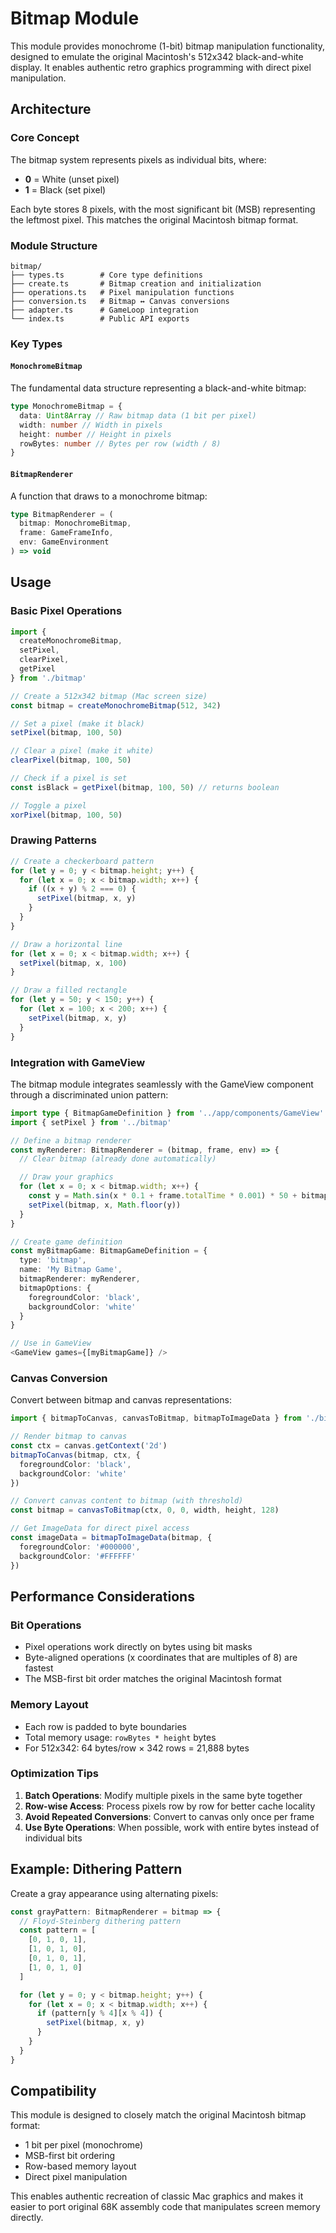 # Bitmap Module

This module provides monochrome (1-bit) bitmap manipulation functionality, designed to emulate the original Macintosh's 512x342 black-and-white display. It enables authentic retro graphics programming with direct pixel manipulation.

## Architecture

### Core Concept

The bitmap system represents pixels as individual bits, where:

- **0** = White (unset pixel)
- **1** = Black (set pixel)

Each byte stores 8 pixels, with the most significant bit (MSB) representing the leftmost pixel. This matches the original Macintosh bitmap format.

### Module Structure

```
bitmap/
├── types.ts        # Core type definitions
├── create.ts       # Bitmap creation and initialization
├── operations.ts   # Pixel manipulation functions
├── conversion.ts   # Bitmap ↔ Canvas conversions
├── adapter.ts      # GameLoop integration
└── index.ts        # Public API exports
```

### Key Types

#### `MonochromeBitmap`

The fundamental data structure representing a black-and-white bitmap:

```typescript
type MonochromeBitmap = {
  data: Uint8Array // Raw bitmap data (1 bit per pixel)
  width: number // Width in pixels
  height: number // Height in pixels
  rowBytes: number // Bytes per row (width / 8)
}
```

#### `BitmapRenderer`

A function that draws to a monochrome bitmap:

```typescript
type BitmapRenderer = (
  bitmap: MonochromeBitmap,
  frame: GameFrameInfo,
  env: GameEnvironment
) => void
```

## Usage

### Basic Pixel Operations

```typescript
import {
  createMonochromeBitmap,
  setPixel,
  clearPixel,
  getPixel
} from './bitmap'

// Create a 512x342 bitmap (Mac screen size)
const bitmap = createMonochromeBitmap(512, 342)

// Set a pixel (make it black)
setPixel(bitmap, 100, 50)

// Clear a pixel (make it white)
clearPixel(bitmap, 100, 50)

// Check if a pixel is set
const isBlack = getPixel(bitmap, 100, 50) // returns boolean

// Toggle a pixel
xorPixel(bitmap, 100, 50)
```

### Drawing Patterns

```typescript
// Create a checkerboard pattern
for (let y = 0; y < bitmap.height; y++) {
  for (let x = 0; x < bitmap.width; x++) {
    if ((x + y) % 2 === 0) {
      setPixel(bitmap, x, y)
    }
  }
}

// Draw a horizontal line
for (let x = 0; x < bitmap.width; x++) {
  setPixel(bitmap, x, 100)
}

// Draw a filled rectangle
for (let y = 50; y < 150; y++) {
  for (let x = 100; x < 200; x++) {
    setPixel(bitmap, x, y)
  }
}
```

### Integration with GameView

The bitmap module integrates seamlessly with the GameView component through a discriminated union pattern:

```typescript
import type { BitmapGameDefinition } from '../app/components/GameView'
import { setPixel } from '../bitmap'

// Define a bitmap renderer
const myRenderer: BitmapRenderer = (bitmap, frame, env) => {
  // Clear bitmap (already done automatically)

  // Draw your graphics
  for (let x = 0; x < bitmap.width; x++) {
    const y = Math.sin(x * 0.1 + frame.totalTime * 0.001) * 50 + bitmap.height / 2
    setPixel(bitmap, x, Math.floor(y))
  }
}

// Create game definition
const myBitmapGame: BitmapGameDefinition = {
  type: 'bitmap',
  name: 'My Bitmap Game',
  bitmapRenderer: myRenderer,
  bitmapOptions: {
    foregroundColor: 'black',
    backgroundColor: 'white'
  }
}

// Use in GameView
<GameView games={[myBitmapGame]} />
```

### Canvas Conversion

Convert between bitmap and canvas representations:

```typescript
import { bitmapToCanvas, canvasToBitmap, bitmapToImageData } from './bitmap'

// Render bitmap to canvas
const ctx = canvas.getContext('2d')
bitmapToCanvas(bitmap, ctx, {
  foregroundColor: 'black',
  backgroundColor: 'white'
})

// Convert canvas content to bitmap (with threshold)
const bitmap = canvasToBitmap(ctx, 0, 0, width, height, 128)

// Get ImageData for direct pixel access
const imageData = bitmapToImageData(bitmap, {
  foregroundColor: '#000000',
  backgroundColor: '#FFFFFF'
})
```

## Performance Considerations

### Bit Operations

- Pixel operations work directly on bytes using bit masks
- Byte-aligned operations (x coordinates that are multiples of 8) are fastest
- The MSB-first bit order matches the original Macintosh format

### Memory Layout

- Each row is padded to byte boundaries
- Total memory usage: `rowBytes * height` bytes
- For 512x342: 64 bytes/row × 342 rows = 21,888 bytes

### Optimization Tips

1. **Batch Operations**: Modify multiple pixels in the same byte together
2. **Row-wise Access**: Process pixels row by row for better cache locality
3. **Avoid Repeated Conversions**: Convert to canvas only once per frame
4. **Use Byte Operations**: When possible, work with entire bytes instead of individual bits

## Example: Dithering Pattern

Create a gray appearance using alternating pixels:

```typescript
const grayPattern: BitmapRenderer = bitmap => {
  // Floyd-Steinberg dithering pattern
  const pattern = [
    [0, 1, 0, 1],
    [1, 0, 1, 0],
    [0, 1, 0, 1],
    [1, 0, 1, 0]
  ]

  for (let y = 0; y < bitmap.height; y++) {
    for (let x = 0; x < bitmap.width; x++) {
      if (pattern[y % 4][x % 4]) {
        setPixel(bitmap, x, y)
      }
    }
  }
}
```

## Compatibility

This module is designed to closely match the original Macintosh bitmap format:

- 1 bit per pixel (monochrome)
- MSB-first bit ordering
- Row-based memory layout
- Direct pixel manipulation

This enables authentic recreation of classic Mac graphics and makes it easier to port original 68K assembly code that manipulates screen memory directly.

